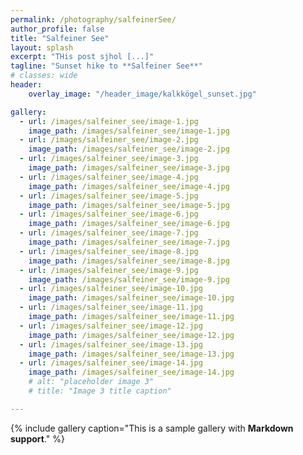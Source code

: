 ```yaml
---
permalink: /photography/salfeinerSee/
author_profile: false
title: "Salfeiner See"
layout: splash
excerpt: "THis post sjhol [...]"
tagline: "Sunset hike to **Salfeiner See**"
# classes: wide
header: 
    overlay_image: "/header_image/kalkkögel_sunset.jpg"

gallery:
  - url: /images/salfeiner_see/image-1.jpg
    image_path: /images/salfeiner_see/image-1.jpg
  - url: /images/salfeiner_see/image-2.jpg
    image_path: /images/salfeiner_see/image-2.jpg
  - url: /images/salfeiner_see/image-3.jpg
    image_path: /images/salfeiner_see/image-3.jpg
  - url: /images/salfeiner_see/image-4.jpg
    image_path: /images/salfeiner_see/image-4.jpg
  - url: /images/salfeiner_see/image-5.jpg
    image_path: /images/salfeiner_see/image-5.jpg
  - url: /images/salfeiner_see/image-6.jpg
    image_path: /images/salfeiner_see/image-6.jpg
  - url: /images/salfeiner_see/image-7.jpg
    image_path: /images/salfeiner_see/image-7.jpg
  - url: /images/salfeiner_see/image-8.jpg
    image_path: /images/salfeiner_see/image-8.jpg
  - url: /images/salfeiner_see/image-9.jpg
    image_path: /images/salfeiner_see/image-9.jpg
  - url: /images/salfeiner_see/image-10.jpg
    image_path: /images/salfeiner_see/image-10.jpg
  - url: /images/salfeiner_see/image-11.jpg
    image_path: /images/salfeiner_see/image-11.jpg
  - url: /images/salfeiner_see/image-12.jpg
    image_path: /images/salfeiner_see/image-12.jpg
  - url: /images/salfeiner_see/image-13.jpg
    image_path: /images/salfeiner_see/image-13.jpg
  - url: /images/salfeiner_see/image-14.jpg
    image_path: /images/salfeiner_see/image-14.jpg
    # alt: "placeholder image 3"
    # title: "Image 3 title caption"

---
```


{% include gallery caption="This is a sample gallery with **Markdown support**." %}